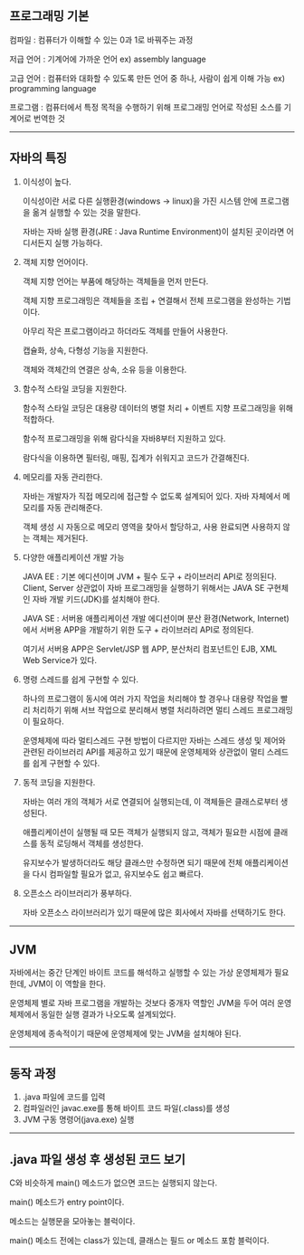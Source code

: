 ## 프로그래밍 기본

컴파일 : 컴퓨터가 이해할 수 있는 0과 1로 바꿔주는 과정

저급 언어 : 기계어에 가까운 언어 ex) assembly language

고급 언어 : 컴퓨터와 대화할 수 있도록 만든 언어 중 하나, 사람이 쉽게 이해 가능 ex) programming language

프로그램 : 컴퓨터에서 특정 목적을 수행하기 위해 프로그래밍 언어로 작성된 소스를 기계어로 번역한 것

---

## 자바의 특징

1. 이식성이 높다.

   이식성이란 서로 다른 실행환경(windows → linux)을 가진 시스템 안에 프로그램을 옮겨 실행할 수 있는 것을 말한다.

   자바는 자바 실행 환경(JRE : Java Runtime Environment)이 설치된 곳이라면 어디서든지 실행 가능하다.

2. 객체 지향 언어이다.

   객체 지향 언어는 부품에 해당하는 객체들을 먼저 만든다.

   객체 지향 프로그래밍은 객체들을 조립 + 연결해서 전체 프로그램을 완성하는 기법이다.

   아무리 작은 프로그램이라고 하더라도 객체를 만들어 사용한다.

   캡슐화, 상속, 다형성 기능을 지원한다.

   객체와 객체간의 연결은 상속, 소유 등을 이용한다.

3. 함수적 스타일 코딩을 지원한다.

   함수적 스타일 코딩은 대용량 데이터의 병렬 처리 + 이벤트 지향 프로그래밍을 위해 적합하다.

   함수적 프로그래밍을 위해 람다식을 자바8부터 지원하고 있다.

   람다식을 이용하면 필터링, 매핑, 집계가 쉬워지고 코드가 간결해진다.

4. 메모리를 자동 관리한다.

   자바는 개발자가 직접 메모리에 접근할 수 없도록 설계되어 있다. 자바 자체에서 메모리를 자동 관리해준다.

   객체 생성 시 자동으로 메모리 영역을 찾아서 할당하고, 사용 완료되면 사용하지 않는 객체는 제거된다.

5. 다양한 애플리케이션 개발 가능

   JAVA EE : 기본 에디션이며 JVM + 필수 도구 + 라이브러리 API로 정의된다. Client, Server 상관없이 자바 프로그래밍을 실행하기 위해서는 JAVA SE 구현체인 자바 개발 키드(JDK)를 설치해야 한다.

   JAVA SE : 서버용 애플리케이션 개발 에디션이며 분산 환경(Network, Internet)에서 서버용 APP을 개발하기 위한 도구 + 라이브러리 API로 정의된다.

   여기서 서버용 APP은 Servlet/JSP 웹 APP, 분산처리 컴포넌트인 EJB, XML Web Service가 있다.

6. 명령 스레드를 쉽게 구현할 수 있다.

   하나의 프로그램이 동시에 여러 가지 작업을 처리해야 할 경우나 대용량 작업을 빨리 처리하기 위해 서브 작업으로 분리해서 병렬 처리하려면 멀티 스레드 프로그래밍이 필요하다.

   운영체제에 따라 멀티스레드 구현 방법이 다르지만 자바는 스레드 생성 및 제어와 관련된 라이브러리 API를 제공하고 있기 때문에 운영체제와 상관없이 멀티 스레드를 쉽게 구현할 수 있다.

7. 동적 코딩을 지원한다.

   자바는 여러 개의 객체가 서로 연결되어 실행되는데, 이 객체들은 클래스로부터 생성된다.

   애플리케이션이 실행될 때 모든 객체가 실행되지 않고, 객체가 필요한 시점에 클래스를 동적 로딩해서 객체를 생성한다.

   유지보수가 발생하더라도 해당 클래스만 수정하면 되기 때문에 전체 애플리케이션을 다시 컴파일할 필요가 없고, 유지보수도 쉽고 빠르다.

8. 오픈소스 라이브러리가 풍부하다.

   자바 오픈소스 라이브러리가 있기 때문에 많은 회사에서 자바를 선택하기도 한다.

---

## JVM

자바에서는 중간 단계인 바이트 코드를 해석하고 실행할 수 있는 가상 운영체제가 필요한데, JVM이 이 역할을 한다.

운영체제 별로 자바 프로그램을 개발하는 것보다 중개자 역할인 JVM을 두어 여러 운영체제에서 동일한 실행 결과가 나오도록 설계되었다.

운영체제에 종속적이기 때문에 운영체제에 맞는 JVM을 설치해야 된다.

---

## 동작 과정

1. .java 파일에 코드를 입력
2. 컴파일러인 javac.exe를 통해 바이트 코드 파일(.class)를 생성
3. JVM 구동 명령어(java.exe) 실행

---

## .java 파일 생성 후 생성된 코드 보기

C와 비슷하게 main() 메소드가 없으면 코드는 실행되지 않는다.

main() 메소드가 entry point이다.

메소드는 실행문을 모아놓는 블럭이다.

main() 메소드 전에는 class가 있는데, 클래스는 필드 or 메소드 포함 블럭이다.

